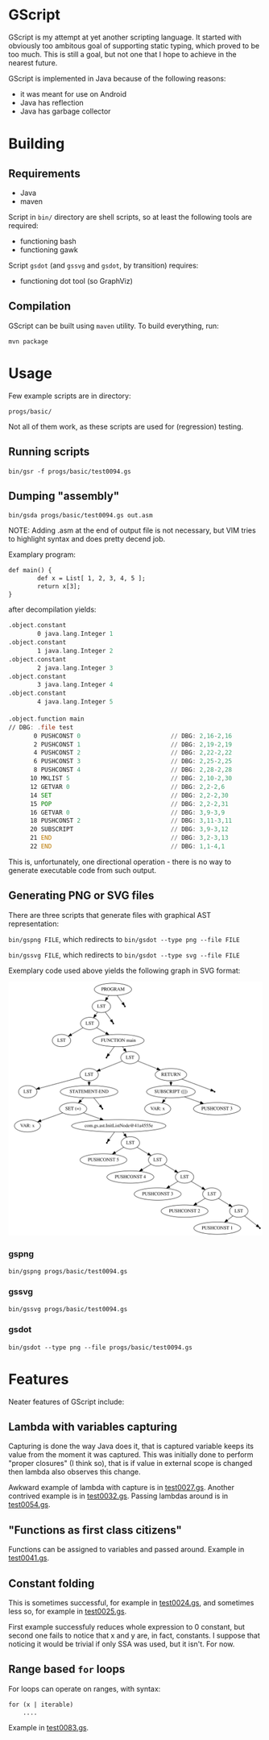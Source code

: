 # GScript

GScript is my attempt at yet another scripting language. It started with obviously too ambitous goal of supporting static typing, which proved to be too much. This is still a goal, but not one that I hope to achieve in the nearest future.

GScript is implemented in Java because of the following reasons:

* it was meant for use on Android
* Java has reflection
* Java has garbage collector

# Building

## Requirements

* Java
* maven

Script in `bin/` directory are shell scripts, so at least the following tools are required:

* functioning bash
* functioning gawk

Script `gsdot` (and `gssvg` and `gsdot`, by transition) requires:

* functioning dot tool (so GraphViz)

## Compilation

GScript can be built using `maven` utility. To build everything, run:

```shell
mvn package
```

# Usage

Few example scripts are in directory:

```shell
progs/basic/
```

Not all of them work, as these scripts are used for (regression) testing.

## Running scripts

```shell
bin/gsr -f progs/basic/test0094.gs
```

## Dumping "assembly"

```shell
bin/gsda progs/basic/test0094.gs out.asm
```

NOTE: Adding .asm at the end of output file is not necessary, but VIM tries to highlight syntax and does pretty decend job.

Examplary program:

```gosu
def main() {
        def x = List[ 1, 2, 3, 4, 5 ];
        return x[3];
}
```

after decompilation yields:

```asm
.object.constant
        0 java.lang.Integer 1
.object.constant
        1 java.lang.Integer 2
.object.constant
        2 java.lang.Integer 3
.object.constant
        3 java.lang.Integer 4
.object.constant
        4 java.lang.Integer 5

.object.function main
// DBG: .file test
       0 PUSHCONST 0                         // DBG: 2,16-2,16
       2 PUSHCONST 1                         // DBG: 2,19-2,19
       4 PUSHCONST 2                         // DBG: 2,22-2,22
       6 PUSHCONST 3                         // DBG: 2,25-2,25
       8 PUSHCONST 4                         // DBG: 2,28-2,28
      10 MKLIST 5                            // DBG: 2,10-2,30
      12 GETVAR 0                            // DBG: 2,2-2,6
      14 SET                                 // DBG: 2,2-2,30
      15 POP                                 // DBG: 2,2-2,31
      16 GETVAR 0                            // DBG: 3,9-3,9
      18 PUSHCONST 2                         // DBG: 3,11-3,11
      20 SUBSCRIPT                           // DBG: 3,9-3,12
      21 END                                 // DBG: 3,2-3,13
      22 END                                 // DBG: 1,1-4,1

```

This is, unfortunately, one directional operation - there is no way to generate executable code from such output.

## Generating PNG or SVG files

There are three scripts that generate files with graphical AST representation:

`bin/gspng FILE`, which redirects to `bin/gsdot --type png --file FILE`

`bin/gssvg FILE`, which redirects to `bin/gsdot --type svg --file FILE`

Exemplary code used above yields the following graph in SVG format:

![example.svg](docs/example.svg)

### gspng

```shell
bin/gspng progs/basic/test0094.gs
```

### gssvg

```shell
bin/gssvg progs/basic/test0094.gs
```

### gsdot

```shell
bin/gsdot --type png --file progs/basic/test0094.gs
```

# Features

Neater features of GScript include:

## Lambda with variables capturing

Capturing is done the way Java does it, that is captured variable keeps its value from the moment it was captured. This was initially done to perform "proper closures" (I think so),
that is if value in external scope is changed then lambda also observes this change.

Awkward example of lambda with capture is in [test0027.gs](progs/basic/test0027.gs). Another contrived example is in [test0032.gs](progs/basic/test0032.gs). Passing lambdas around is in [test0054.gs](progs/basic/test0054.gs).

## "Functions as first class citizens"

Functions can be assigned to variables and passed around. Example in [test0041.gs](progs/basic/test0041.gs).

## Constant folding

This is sometimes successful, for example in [test0024.gs](progs/basic/test0024.gs), and sometimes less so, for example in [test0025.gs](progs/basic/test0025.gs).

First example successfuly reduces whole expression to 0 constant, but second one fails to notice that x and y are, in fact, constants. I suppose that noticing it would be trivial if only SSA was used, but it isn't. For now.

## Range based `for` loops

For loops can operate on ranges, with syntax:

```gosu
for (x | iterable)
    ....
````

Example in [test0083.gs](progs/basic/test0083.gs). 

